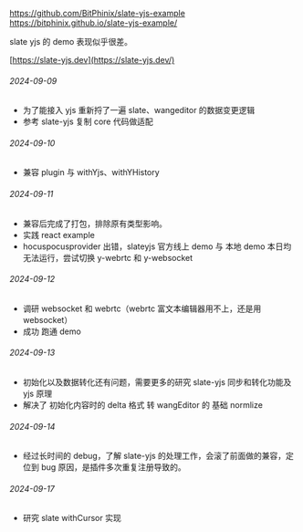 https://github.com/BitPhinix/slate-yjs-example
https://bitphinix.github.io/slate-yjs-example/

slate yjs 的 demo 表现似乎很差。

[https://slate-yjs.dev](https://slate-yjs.dev/)

###### 2024-09-09
- 为了能接入 yjs 重新捋了一遍 slate、wangeditor 的数据变更逻辑
- 参考 slate-yjs 复制 core 代码做适配
###### 2024-09-10
- 兼容 plugin 与 withYjs、withYHistory
###### 2024-09-11
- 兼容后完成了打包，排除原有类型影响。
- 实践 react example
- hocuspocusprovider 出错，slateyjs 官方线上 demo 与 本地 demo 本日均无法运行，尝试切换 y-webrtc 和 y-websocket
###### 2024-09-12
- 调研 websocket 和 webrtc（webrtc 富文本编辑器用不上，还是用 websocket）
- 成功 跑通 demo
###### 2024-09-13
- 初始化以及数据转化还有问题，需要更多的研究 slate-yjs 同步和转化功能及 yjs 原理
- 解决了 初始化内容时的 delta 格式 转 wangEditor  的  基础 normlize
######  2024-09-14
- 经过长时间的 debug，了解 slate-yjs 的处理工作，会滚了前面做的兼容，定位到 bug  原因，是插件多次重复注册导致的。
###### 2024-09-17
- 研究 slate withCursor 实现